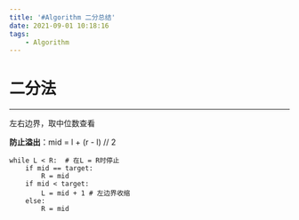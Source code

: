 ```yaml
---
title: '#Algorithm 二分总结'
date: 2021-09-01 10:18:16
tags:
    - Algorithm
---
```

# 二分法
---
左右边界，取中位数查看

**防止溢出**：mid = l + (r - l) // 2

```
while L < R:  # 在L = R时停止
    if mid == target:
        R = mid
    if mid < target:
        L = mid + 1 # 左边界收缩
    else:
        R = mid

```

